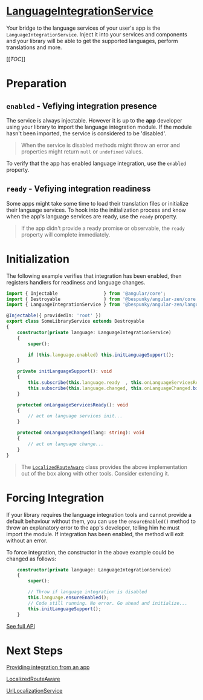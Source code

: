 # [LanguageIntegrationService](https://dev.azure.com/BeSpunky/Libraries/_git/angular-zen?path=%2Fprojects%2Fbespunky%2Fangular-zen%2Flanguage%2Fservices%2Flanguage-integration.service.ts&version=GBmaster&line=8&lineEnd=219&lineStartColumn=1&lineEndColumn=2&lineStyle=plain&_a=contents)

Your bridge to the language services of your user's app is the `LanguageIntegrationService`. Inject it into your services and components and your library will be able to get the supported languages, perform translations and more.

[[_TOC_]]

# Preparation
## `enabled` - Vefiying integration presence
The service is always injectable. However it is up to the **app** developer using your library to import the language integration module.
If the module hasn't been imported, the service is considered to be 'disabled'.

> When the service is disabled methods might throw an error and properties might return `null` or `undefined` values.

To verify that the app has enabled language integration, use the `enabled` property.

## `ready` - Vefiying  integration readiness
Some apps might take some time to load their translation files or initialize their language services. To hook into the initialization process and know when the app's language services are ready, use the `ready` property.

> If the app didn't provide a ready promise or observable, the `ready` property will complete immediately.

# Initialization
The following example verifies that integration has been enabled, then registers handlers for readiness and language changes.

```typescript
import { Injectable                 } from '@angular/core';
import { Destroyable                } from '@bespunky/angular-zen/core'; 
import { LanguageIntegrationService } from '@bespunky/angular-zen/language';

@Injectable({ providedIn: 'root' })
export class SomeLibraryService extends Destroyable
{
    constructor(private language: LanguageIntegrationService)
    {
        super();

        if (this.language.enabled) this.initLanguageSupport();
    }

    private initLanguageSupport(): void
    {
        this.subscribe(this.language.ready  , this.onLanguageServicesReady.bind(this)); // Subscribe to the `ready` observable
        this.subscribe(this.language.changed, this.onLanguageChanged.bind(this));
    }

    protected onLanguageServicesReady(): void
    {
        // act on language services init...
    }

    protected onLanguageChanged(lang: string): void
    {
        // act on language change...
    }
}
```

> The [`LocalizedRouteAware`](/Modules/LanguageIntegrationModule/Additional-Language-Tools#LocalizedRouteAware) class provides the above implementation out of the box along with other tools. Consider extending it.

# Forcing Integration
If your library requires the language integration tools and cannot provide a default behaviour without them, you can use the `ensureEnabled()` method to throw an explanatory error to the app's developer, telling him he must import the module. If integration has been enabled, the method will exit without an error.

To force integration, the constructor in the above example could be changed as follows:
```typescript
    constructor(private language: LanguageIntegrationService)
    {
        super();

        // Throw if language integration is disabled
        this.language.ensureEnabled();
        // Code still running. No error. Go ahead and initialize...
        this.initLanguageSupport();
    }
```

[See full API](https://dev.azure.com/BeSpunky/Libraries/_git/angular-zen?path=%2Fprojects%2Fbespunky%2Fangular-zen%2Flanguage%2Fservices%2Flanguage-integration.service.ts&version=GBmaster&line=8&lineEnd=219&lineStartColumn=1&lineEndColumn=2&lineStyle=plain&_a=contents)

# Next Steps
[Providing integration from an app](/Modules/LanguageIntegrationModule/Providing-from-an-app)

[LocalizedRouteAware](/Modules/LanguageIntegrationModule/LocalizedRouteAware-\(abstract\))

[UrlLocalizationService](/Modules/LanguageIntegrationModule/UrlLocalizationService)